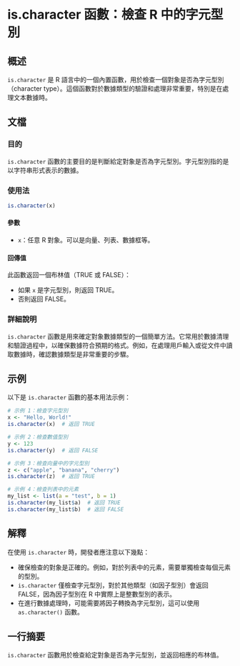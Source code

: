<!--
Meta Description: # is.character 函數：檢查 R 中的字元型別 ## 概述 `is.character` 是 R 語言中的一個內置函數，用於檢查一個對象是否為字元型別（character type）。這個函數對於數據類型的驗證和處理非常重要，特別是在處理文本數據時。 ## 文檔 ### 目的 `is.c...
Meta Keywords: character, true, false, my_list, 中的字元型別
-->

# is.character 函數：檢查 R 中的字元型別

## 概述
`is.character` 是 R 語言中的一個內置函數，用於檢查一個對象是否為字元型別（character type）。這個函數對於數據類型的驗證和處理非常重要，特別是在處理文本數據時。

## 文檔
### 目的
`is.character` 函數的主要目的是判斷給定對象是否為字元型別。字元型別指的是以字符串形式表示的數據。

### 使用法
```R
is.character(x)
```
#### 參數
- `x`：任意 R 對象。可以是向量、列表、數據框等。

#### 回傳值
此函數返回一個布林值（TRUE 或 FALSE）：
- 如果 `x` 是字元型別，則返回 TRUE。
- 否則返回 FALSE。

### 詳細說明
`is.character` 函數是用來確定對象數據類型的一個簡單方法。它常用於數據清理和驗證過程中，以確保數據符合預期的格式。例如，在處理用戶輸入或從文件中讀取數據時，確認數據類型是非常重要的步驟。

## 示例
以下是 `is.character` 函數的基本用法示例：

```R
# 示例 1：檢查字元型別
x <- "Hello, World!"
is.character(x)  # 返回 TRUE

# 示例 2：檢查數值型別
y <- 123
is.character(y)  # 返回 FALSE

# 示例 3：檢查向量中的字元型別
z <- c("apple", "banana", "cherry")
is.character(z)  # 返回 TRUE

# 示例 4：檢查列表中的元素
my_list <- list(a = "test", b = 1)
is.character(my_list$a)  # 返回 TRUE
is.character(my_list$b)  # 返回 FALSE
```

## 解釋
在使用 `is.character` 時，開發者應注意以下幾點：
- 確保檢查的對象是正確的。例如，對於列表中的元素，需要單獨檢查每個元素的型別。
- `is.character` 僅檢查字元型別，對於其他類型（如因子型別）會返回 FALSE，因為因子型別在 R 中實際上是整數型別的表示。
- 在進行數據處理時，可能需要將因子轉換為字元型別，這可以使用 `as.character()` 函數。

## 一行摘要
`is.character` 函數用於檢查給定對象是否為字元型別，並返回相應的布林值。
